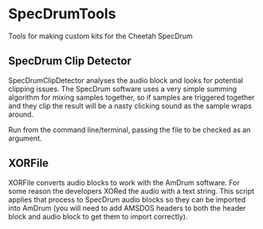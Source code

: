 # SpecDrumTools
Tools for making custom kits for the Cheetah SpecDrum

## SpecDrum Clip Detector
SpecDrumClipDetector analyses the audio block and looks for potential clipping issues. The SpecDrum software uses a very simple summing algorithm for mixing samples together, so if samples are triggered together and they clip the result will be a nasty clicking sound as the sample wraps around.

Run from the command line/terminal, passing the file to be checked as an argument.

## XORFile
XORFile converts audio blocks to work with the AmDrum software. For some reason the developers XORed the audio with a text string. This script applies that process to SpecDrum audio blocks so they can be imported into AmDrum (you will need to add AMSDOS headers to both the header block and audio block to get them to import correctly).
